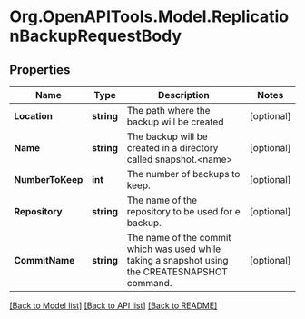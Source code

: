 # Org.OpenAPITools.Model.ReplicationBackupRequestBody

## Properties

Name | Type | Description | Notes
------------ | ------------- | ------------- | -------------
**Location** | **string** | The path where the backup will be created | [optional] 
**Name** | **string** | The backup will be created in a directory called snapshot.&lt;name&gt; | [optional] 
**NumberToKeep** | **int** | The number of backups to keep. | [optional] 
**Repository** | **string** | The name of the repository to be used for e backup. | [optional] 
**CommitName** | **string** | The name of the commit which was used while taking a snapshot using the CREATESNAPSHOT command. | [optional] 

[[Back to Model list]](../../README.md#documentation-for-models) [[Back to API list]](../../README.md#documentation-for-api-endpoints) [[Back to README]](../../README.md)

